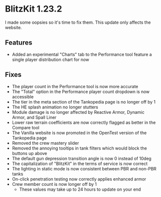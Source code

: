 # BlitzKit 1.23.2

I made some oopsies so it's time to fix them. This update only affects the website.

## Features

- Added an experimental "Charts" tab to the Performance tool feature a single player distribution chart for now

## Fixes

- The player count in the Performance tool is now more accurate
- The "Total" option in the Performance player count dropdown is now accessible
- The tier in the meta section of the Tankopedia page is no longer off by 1
- The HE splash animation no longer stutters
- Module damage is no longer affected by Reactive Armor, Dynamic Armor, and Spall Liner
- Lower raw terrain coefficients are now correctly flagged as better in the Compare tool
- The Vanilla website is now promoted in the OpenTest version of the Tankopedia page
- Removed the crew mastery slider
- Removed the annoying tooltips in tank filters which would block the buttons up above
- The default gun depression transition angle is now 0 instead of 10deg
- The capitalization of "BlitzKit" in the terms of service is now correct
- The lighting in static mode is now consistent between PBR and non-PBR tanks
- On-click penetration testing now correctly applies enhanced armor
- Crew member count is now longer off by 1
  - These values may take up to 24 hours to update on your end
